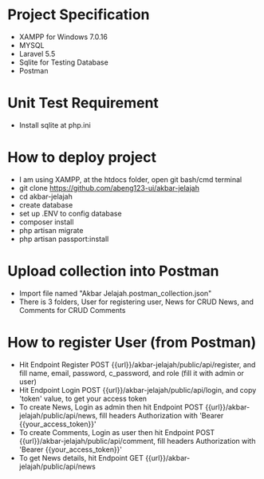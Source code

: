 # Project Specification
- XAMPP for Windows 7.0.16
- MYSQL
- Laravel 5.5
- Sqlite for Testing Database
- Postman

# Unit Test Requirement
- Install sqlite at php.ini

# How to deploy project
- I am using XAMPP, at the htdocs folder, open git bash/cmd terminal
- git clone https://github.com/abeng123-ui/akbar-jelajah
- cd akbar-jelajah
- create database
- set up .ENV to config database
- composer install
- php artisan migrate
- php artisan passport:install

# Upload collection into Postman
- Import file named "Akbar Jelajah.postman_collection.json"
- There is 3 folders, User for registering user, News for CRUD News, and Comments for CRUD Comments

# How to register User (from Postman)
- Hit Endpoint Register POST {{url}}/akbar-jelajah/public/api/register, and fill name, email, password,
c_password, and role (fill it with admin or user)
- Hit Endpoint Login POST {{url}}/akbar-jelajah/public/api/login, and copy 'token' value, to get your access token
- To create News, Login as admin then hit Endpoint POST {{url}}/akbar-jelajah/public/api/news, fill headers Authorization with 'Bearer {{your_access_token}}'
- To create Comments, Login as user then hit Endpoint POST {{url}}/akbar-jelajah/public/api/comment, fill headers Authorization with 'Bearer {{your_access_token}}'
- To get News details, hit Endpoint GET {{url}}/akbar-jelajah/public/api/news
